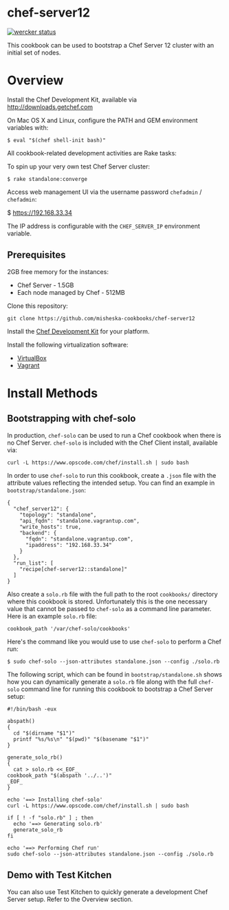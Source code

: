 # chef-server12
[![wercker status](https://app.wercker.com/status/49216db211e2262832c1a7eea6b624a8/m "wercker status")](https://app.wercker.com/project/bykey/49216db211e2262832c1a7eea6b624a8)

This cookbook can be used to bootstrap a Chef Server 12 cluster with an
initial set of nodes.

# Overview

Install the Chef Development Kit, available via http://downloads.getchef.com

On Mac OS X and Linux, configure the PATH and GEM environment variables with:

    $ eval "$(chef shell-init bash)"

All cookbook-related development activities are Rake tasks:

To spin up your very own test Chef Server cluster:

    $ rake standalone:converge

Access web management UI via the username password `chefadmin` / `chefadmin`:

   $ https://192.168.33.34

The IP address is configurable with the `CHEF_SERVER_IP` environment variable.

## Prerequisites

2GB free memory for the instances:

* Chef Server - 1.5GB
* Each node managed by Chef - 512MB

Clone this repository:

    git clone https://github.com/misheska-cookbooks/chef-server12

Install the [Chef Development Kit](http://www.getchef.com/downloads/chef-dk)
for your platform.

Install the following virtualization software:

* [VirtualBox](https://www.virtualbox.org/wiki/Downloads)
* [Vagrant](https://www.vagrantup.com/downloads.html)

Install Methods
===============

## Bootstrapping with chef-solo

In production, `chef-solo` can be used to run a Chef cookbook when there is no
Chef Server.  `chef-solo` is included with the Chef Client install, available
via:

    curl -L https://www.opscode.com/chef/install.sh | sudo bash

In order to use `chef-solo` to run this cookbook, create a `.json` file with
the attribute values reflecting the intended setup.  You can find an example
in `bootstrap/standalone.json`:

    {
      "chef_server12": {
        "topology": "standalone",
        "api_fqdn": "standalone.vagrantup.com",
        "write_hosts": true,
        "backend": {
          "fqdn": "standalone.vagrantup.com",
          "ipaddress": "192.168.33.34"
        }
      },
      "run_list": [
        "recipe[chef-server12::standalone]"
      ]
    }

Also create a `solo.rb` file with the full path to the root `cookbooks/`
directory where this cookbook is stored.  Unfortunately this is the one
necessary value that cannot be passed to `chef-solo` as a command line
parameter.  Here is an example `solo.rb` file:

    cookbook_path '/var/chef-solo/cookbooks'

Here's the command like you would use to use `chef-solo` to perform
a Chef run:

    $ sudo chef-solo --json-attributes standalone.json --config ./solo.rb

The following script, which can be found in `bootstrap/standalone.sh`
shows how you can dynamically generate a `solo.rb` file along with the
full `chef-solo` command line for running this cookbook to bootstrap a
Chef Server setup:

    #!/bin/bash -eux

    abspath()
    {
      cd "$(dirname "$1")"
      printf "%s/%s\n" "$(pwd)" "$(basename "$1")"
    }

    generate_solo_rb()
    {
      cat > solo.rb <<_EOF_
    cookbook_path "$(abspath '../..')"
    _EOF_
    }

    echo '==> Installing chef-solo'
    curl -L https://www.opscode.com/chef/install.sh | sudo bash

    if [ ! -f "solo.rb" ] ; then
      echo '==> Generating solo.rb'
      generate_solo_rb
    fi

    echo '==> Performing Chef run'
    sudo chef-solo --json-attributes standalone.json --config ./solo.rb

## Demo with Test Kitchen

You can also use Test Kitchen to quickly generate a development Chef Server
setup.  Refer to the Overview section.
